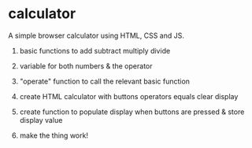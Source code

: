 # calculator
A simple browser calculator using HTML, CSS and JS. 

<DONE>

1. basic functions to 
    add
    subtract
    multiply
    divide

2. variable for both numbers & the operator

3. "operate" function to call the relevant basic function
<TODO>

4. create HTML calculator with
    buttons
    operators
    equals
    clear
    display

5. create function to populate display when buttons are pressed & store display value

6. make the thing work!

